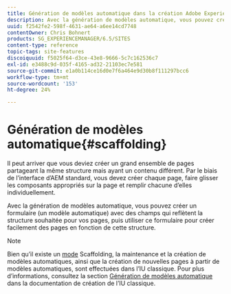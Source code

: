 ```yaml
---
title: Génération de modèles automatique dans la création Adobe Experience Manager
description: Avec la génération de modèles automatique, vous pouvez créer un modèle automatique avec des champs qui reflètent la structure souhaitée pour vos pages, puis utiliser ce formulaire pour créer des pages basées sur cette structure.
uuid: f2542fe2-598f-4631-ae64-a6ee14cd7748
contentOwner: Chris Bohnert
products: SG_EXPERIENCEMANAGER/6.5/SITES
content-type: reference
topic-tags: site-features
discoiquuid: f5025f64-d3ce-43e8-9666-5c7c162536c7
exl-id: e3488c9d-035f-4165-ad32-21103ec7e581
source-git-commit: e1a0b114ce16d0e7f6a464e9d30b8f111297bcc6
workflow-type: tm+mt
source-wordcount: '153'
ht-degree: 24%

---
```


# Génération de modèles automatique{#scaffolding}

Il peut arriver que vous deviez créer un grand ensemble de pages partageant la même structure mais ayant un contenu différent. Par le biais de l’interface d’AEM standard, vous devez créer chaque page, faire glisser les composants appropriés sur la page et remplir chacune d’elles individuellement.

Avec la génération de modèles automatique, vous pouvez créer un formulaire (un modèle automatique) avec des champs qui reflètent la structure souhaitée pour vos pages, puis utiliser ce formulaire pour créer facilement des pages en fonction de cette structure.

>[!NOTE]
>
>Bien qu’il existe un [mode](/help/sites-authoring/author-environment-tools.md#page-modes) Scaffolding, la maintenance et la création de modèles automatiques, ainsi que la création de nouvelles pages à partir de modèles automatiques, sont effectuées dans l’IU classique. Pour plus d’informations, consultez la section [Génération de modèles automatique](/help/sites-classic-ui-authoring/classic-feature-scaffolding.md) dans la documentation de création de l’IU classique.
